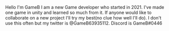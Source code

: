 Hello I'm GameB
I am a new Game developer who started in 2021.
I've made one game in unity and learned so much from it.
If anyone would like to collaborate on a new project I'll try my best(no clue how well I'll do).
I don't use this often but my twitter is @GameB63935112.
Discord is GameB#0446
